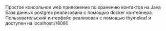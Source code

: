 Простое консольное web приложение по хранению контактов на Java
База данных postgres реализована с помощью docker контейнера.
Пользовательский интерфейс реализован с помощью thymeleaf и доступен на localhost://8080
